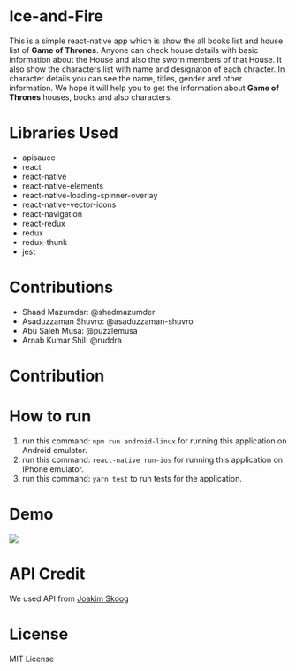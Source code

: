 # Ice-and-Fire
This is a simple react-native app which is show the all books list and house list of <b>Game of Thrones</b>. Anyone can check house details with basic information about the House and also the sworn members of that House. It also show the characters list with name and designaton of each chracter. In character details you can see the name, titles, gender and other information. We hope it will help you to get the information about <b>Game of Thrones</b> houses, books and also characters.

# Libraries Used
 - apisauce
 - react
 - react-native
 - react-native-elements
 - react-native-loading-spinner-overlay
 - react-native-vector-icons
 - react-navigation
 - react-redux
 - redux
 - redux-thunk
 - jest 

# Contributions
- Shaad Mazumdar: @shadmazumder
- Asaduzzaman Shuvro: @asaduzzaman-shuvro
- Abu Saleh Musa: @puzzlemusa
- Arnab Kumar Shil: @ruddra

# Contribution

# How to run
1. run this command: `npm run android-linux` for running this application on Android emulator.
2. run this command: `react-native run-ios` for running this application on IPhone emulator.
3. run this command: `yarn test` to run tests for the application.

# Demo
<img src="https://github.com/shadmazumder/Ice-and-Fire/raw/Issue-48-doc-updation/demo/Ice%20And%20Fire.gif">


# API Credit
We used API from [Joakim Skoog](https://anapioficeandfire.com)

# License 
MIT License
